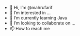- 👋 Hi, I’m @mahrufarif
- 👀 I’m interested in ...
- 🌱 I’m currently learning Java 
- 💞️ I’m looking to collaborate on ...
- 📫 How to reach me 

<!---
mahrufarif/mahrufarif is a ✨ special ✨ repository because its `README.md` (this file) appears on your GitHub profile.
You can click the Preview link to take a look at your changes.
--->
